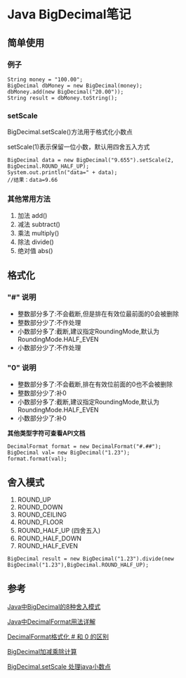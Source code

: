 # Java BigDecimal笔记

<script src="../js/index.js"></script>
<div id="content"></div>


 
## 简单使用
### 例子
``````
String money = "100.00";
BigDecimal dbMoney = new BigDecimal(money);
dbMoney.add(new BigDecimal("20.00"));
String result = dbMoney.toString();
``````
### setScale

BigDecimal.setScale()方法用于格式化小数点

setScale(1)表示保留一位小数，默认用四舍五入方式

``````
BigDecimal data = new BigDecimal("9.655").setScale(2, BigDecimal.ROUND_HALF_UP);
System.out.println("data=" + data);
//结果：data=9.66
``````

### 其他常用方法
1. 加法 add()     
1. 减法 subtract()
1. 乘法 multiply()    
1. 除法 divide()    
1. 绝对值 abs()

## 格式化

### "#" 说明
* 整数部分多了:不会截断,但是排在有效位最前面的0会被删除
* 整数部分少了:不作处理
* 小数部分多了:截断,建议指定RoundingMode,默认为RoundingMode.HALF_EVEN
* 小数部分少了:不作处理
### "0" 说明
* 整数部分多了:不会截断,排在有效位前面的0也不会被删除
* 整数部分少了:补0
* 小数部分多了:截断,建议指定RoundingMode,默认为RoundingMode.HALF_EVEN
* 小数部分少了:补0 

**其他类型字符可查看API文档**
``````
DecimalFormat format = new DecimalFormat("#.##");
BigDecimal val= new BigDecimal("1.23");
format.format(val);
``````
## 舍入模式
1. ROUND_UP 
1. ROUND_DOWN 
1. ROUND_CEILING 
1. ROUND_FLOOR 
1. ROUND_HALF_UP (四舍五入)
1. ROUND_HALF_DOWN
1. ROUND_HALF_EVEN 

``````
BigDecimal result = new BigDecimal("1.23").divide(new BigDecimal("1.23"),BigDecimal.ROUND_HALF_UP);
``````

## 参考
[Java中BigDecimal的8种舍入模式](https://blog.csdn.net/u010575112/article/details/81560275)

[Java中DecimalFormat用法详解](https://www.jb51.net/article/135720.htm)

[DecimalFormat格式化 # 和 0 的区别](https://blog.csdn.net/qq_28988969/article/details/97394848)

[BigDecimal加减乘除计算](https://blog.csdn.net/haiyinshushe/article/details/82721234)

[BigDecimal.setScale 处理java小数点](https://blog.csdn.net/ahwr24/article/details/7048724)